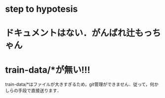 # step to hypotesis

# ドキュメントはない．がんばれ辻もっちゃん

# train-data/*が無い!!!
train-data/*はファイルが大きすぎるため，git管理ができません．従って，何かしらの手段で直接送ります．